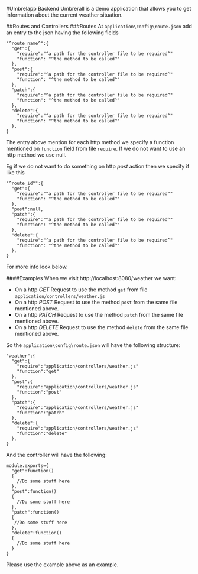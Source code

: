 #Umbrelapp Backend
Umbrerall is a demo application that allows you to get information about the current weather situation.

##Routes and Controllers
###Routes
At `application\config\route.json` add an entry to the json having the following fields

```
"^route_name^":{
  "get":{
    "require":"^a path for the controller file to be required^"
    "function": "^the method to be called^"
  },
  "post":{
    "require":"^a path for the controller file to be required^"
    "function": "^the method to be called^"
  },
  "patch":{
    "require":"^a path for the controller file to be required^"
    "function": "^the method to be called^"
  },
  "delete":{
    "require":"^a path for the controller file to be required^"
    "function": "^the method to be called^"
  },
}
```
The entry above mention for each http method we specify a function mentioned on `function` field from file `require`. If we do not want to use an http method we use null.

Eg if we do not want to do something on http *post* action then we specify if like this

```
"^route_id^":{
  "get":{
    "require":"^a path for the controller file to be required^"
    "function": "^the method to be called^"
  },
  "post":null,
  "patch":{
    "require":"^a path for the controller file to be required^"
    "function": "^the method to be called^"
  },
  "delete":{
    "require":"^a path for the controller file to be required^"
    "function": "^the method to be called^"
  },
}
```
For more info look below.

####Examples
When we visit http://localhost:8080/weather we want:
* On a http *GET* Request to use the method `get` from file `application/controllers/weather.js`
* On a http *POST* Request to use the method `post` from the same file mentioned above.
* On a http *PATCH* Request to use the method `patch` from the same file mentioned above.
* On a http *DELETE* Request to use the method `delete` from the same file mentioned above.

So the `application\config\route.json` will have the following structure:

```
"weather":{
  "get":{
    "require":"application/controllers/weather.js"
    "function":"get"
  },
  "post":{
    "require":"application/controllers/weather.js"
    "function":"post"
  },
  "patch":{
    "require":"application/controllers/weather.js"
    "function":"patch"
  },
  "delete":{
    "require":"application/controllers/weather.js"
    "function":"delete"
  },
}
```

And the controller will have the following:

```
module.exports={
  "get":function()
  {
    //Do some stuff here
  },
  "post":function()
  {
    //Do some stuff here
  },
  "patch":function()
  {
   //Do some stuff here  
  },
  "delete":function()
  {
    //Do some stuff here
  }
}
```

Please use the example above as an example.
